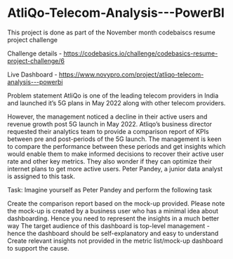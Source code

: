 # AtliQo-Telecom-Analysis---PowerBI

This project is done as part of the November month codebaiscs resume project challenge

Challenge details - https://codebasics.io/challenge/codebasics-resume-project-challenge/6

Live Dashboard - https://www.novypro.com/project/atliqo-telecom-analysis---powerbi

Problem statement
AtliQo is one of the leading telecom providers in India and launched it’s 5G plans in May 2022 along with other telecom providers.

However, the management noticed a decline in their active users and revenue growth post 5G launch in May 2022. Atliqo’s business director requested their analytics team to provide a comparison report of KPIs between pre and post-periods of the 5G launch. The management is keen to compare the performance between these periods and get insights which would enable them to make informed decisions to recover their active user rate and other key metrics. They also wonder if they can optimize their internet plans to get more active users. Peter Pandey, a junior data analyst is assigned to this task.

Task:
Imagine yourself as Peter Pandey and perform the following task

Create the comparison report based on the mock-up provided. Please note the mock-up is created by a business user who has a minimal idea about dashboarding. Hence you need to represent the insights in a much better way
The target audience of this dashboard is top-level management - hence the dashboard should be self-explanatory and easy to understand
Create relevant insights not provided in the metric list/mock-up dashboard to support the cause.
